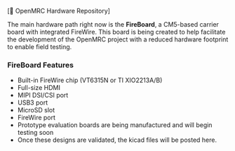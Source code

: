 [🔗 OpenMRC Hardware Repository]

The main hardware path right now is the **FireBoard**, a CM5-based carrier board with integrated FireWire. This board is being created to help facilitate the development of the OpenMRC project with a reduced hardware footprint to enable field testing.  

### FireBoard Features  
- Built-in FireWire chip (VT6315N or TI XIO2213A/B)  
- Full-size HDMI  
- MIPI DSI/CSI port  
- USB3 port  
- MicroSD slot  
- FireWire port  
- Prototype evaluation boards are being manufactured and will begin testing soon
- Once these designs are validated, the kicad files will be posted here.
